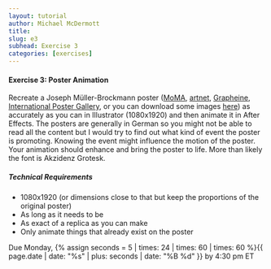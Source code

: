 ```yaml
---
layout: tutorial
author: Michael McDermott
title:    
slug: e3
subhead: Exercise 3
categories: [exercises]
---
```

#### Exercise 3: Poster Animation
Recreate a Joseph Müller-Brockmann poster ([MoMA](https://www.moma.org/artists/4154#works), [artnet](http://www.artnet.com/artists/josef-m%C3%BCller-brockmann/), [Grapheine](https://www.grapheine.com/en/history-of-graphic-design/graphic-designer-muller-brockmann-swiss-style), [International Poster Gallery](https://www.internationalposter.com/exhibitions/mid-century-modern-the-posters-of-josef-muller-brockmann/), or you can download some images [here](https://www.dropbox.com/sh/93mz3dqum2kckik/AACvG4Y57cacxn6UcN-OYwsTa?dl=0)) as accurately as you can in Illustrator (1080x1920) and then animate it in After Effects. The posters are generally in German so you might not be able to read all the content but I would try to find out what kind of event the poster is promoting. Knowing the event might influence the motion of the poster. Your animation should enhance and bring the poster to life. More than likely the font is Akzidenz Grotesk.

##### Technical Requirements
* 1080x1920 (or dimensions close to that but keep the proportions of the original poster)
* As long as it needs to be
* As exact of a replica as you can make
* Only animate things that already exist on the poster

<span class="due">Due Monday, {% assign seconds = 5 | times: 24 | times: 60 | times: 60 %}{{ page.date | date: "%s" | plus: seconds | date: "%B %d" }} by 4:30 pm ET</span>
